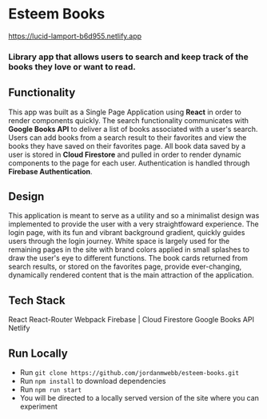Esteem Books
======

https://lucid-lamport-b6d955.netlify.app

### Library app that allows users to search and keep track of the books they love or want to read.

## Functionality
This app was built as a Single Page Application using **React** in order to render components quickly. The search functionality communicates with **Google Books API** to deliver a list of books associated with a user's search. Users can add books from a search result to their favorites and view the books they have saved on their favorites page. All book data saved by a user is stored in **Cloud Firestore** and pulled in order to render dynamic components to the page for each user. Authentication is handled through **Firebase Authentication**.

## Design
This application is meant to serve as a utility and so a minimalist design was implemented to provide the user with a very straightfoward experience. The login page, with its fun and vibrant background gradient, quickly guides users through the login journey. White space is largely used for the remaining pages in the site with brand colors applied in small splashes to draw the user's eye to different functions. The book cards returned from search results, or stored on the favorites page, provide ever-changing, dynamically rendered content that is the main attraction of the application.

## Tech Stack
React
React-Router
Webpack
Firebase | Cloud Firestore
Google Books API
Netlify

## Run Locally
* Run `git clone https://github.com/jordanmwebb/esteem-books.git`
* Run `npm install` to download dependencies
* Run `npm run start`
* You will be directed to a locally served version of the site where you can experiment